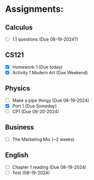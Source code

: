 # Assignments:
## Calculus
- [ ] 1.1 questions (Due 08-19-2024?)
## CS121
- [x] Homework 1 (Due today)
- [x] Activity 1 Modern Art (Due Weekend)
## Physics
- [ ] Make a pipe thingy (Due 08-19-2024)
- [x] Port 1 (Due Someday)
- [ ] CP1 (Due 08-20-2024)
## Business
- [ ] The Marketing Mix (~2 weeks)
## English
- [ ] Chapter 1 reading (Due 08-19-2024)
- [ ] Test (08-19-2024)